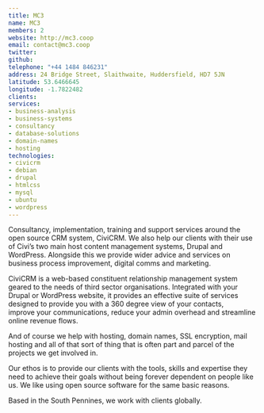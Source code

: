 ```yaml
---
title: MC3
name: MC3
members: 2
website: http://mc3.coop
email: contact@mc3.coop
twitter: 
github: 
telephone: "+44 1484 846231"
address: 24 Bridge Street, Slaithwaite, Huddersfield, HD7 5JN
latitude: 53.6466645
longitude: -1.7822482
clients: 
services:
- business-analysis
- business-systems
- consultancy
- database-solutions
- domain-names
- hosting
technologies:
- civicrm
- debian
- drupal
- htmlcss
- mysql
- ubuntu
- wordpress
---
```


Consultancy, implementation, training and support services around the open source CRM system, CiviCRM. We also help our clients with their use of Civi’s two main host content management systems, Drupal and WordPress. Alongside this we provide wider advice and services on business process improvement, digital comms and marketing.

CiviCRM is a web-based constituent relationship management system geared to the needs of third sector organisations. Integrated with your Drupal or WordPress website, it provides an effective suite of services designed to provide you with a 360 degree view of your contacts, improve your communications, reduce your admin overhead and streamline online revenue flows.

And of course we help with hosting, domain names, SSL encryption, mail hosting and all of that sort of thing that is often part and parcel of the projects we get involved in.

Our ethos is to provide our clients with the tools, skills and expertise they need to achieve their goals without being forever dependent on people like us. We like using open source software for the same basic reasons.

Based in the South Pennines, we work with clients globally.